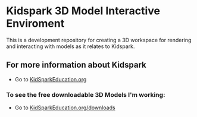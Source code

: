 # Kidspark 3D Model Interactive Enviroment
This is a development repository for creating a 3D workspace for rendering and interacting with models as it relates to Kidspark.

## For more information about Kidspark
* Go to [KidSparkEducation.org](http://www.kidsparkeducation.org) 

### To see the free downloadable 3D Models I'm working:
* Go to [KidSparkEducation.org/downloads](http://www.kidsparkeducation.org/downloads)